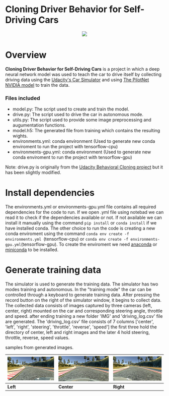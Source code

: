 # Cloning Driver Behavior for Self-Driving Cars

<p align="center"><img src="assets/flat_track.gif"></p>

# Overview
**Cloning Driver Behavior for Self-Driving Cars** is a project in which a deep neural network model was used to teach the car to drive itself by collecting driving data using the [Udacity's Car Simulator](https://github.com/udacity/self-driving-car-sim) and using [The PilotNet NVIDIA model](https://devblogs.nvidia.com/parallelforall/deep-learning-self-driving-cars/) to train the data.
### Files included
- model.py: The script used to create and train the model.
- drive.py: The script used to drive the car in autonomous mode. 
- utils.py: The script used to provide some image preprocessing and augumentation functions.
- model.h5: The generated file from training which contains the resulting wights.
- environments.yml: conda environment (Used to generate new conda enviroment to run the project with tensorflow-cpu)
- environments-gpu.yml: conda environment (Used to generate new conda enviroment to run the project with tensorflow-gpu)

Note: drive.py is originally from the [Udacity Behavioral Cloning project](https://github.com/udacity/CarND-Behavioral-Cloning-P3) but it has been slightly modified.

# Install dependencies
The environments.yml or environments-gpu.yml file contains all required dependencies for the code to run. If we open .yml file using notebad we can read it to check if the dependencies available or not. If not available we can install it manually using the command ```pip install``` or ```conda install``` if we have installed conda. The other choice to run the code is creating a new conda enviroment using the command ```conda env create -f environments.yml ```(tensorflow-cpu) or ```conda env create -f environments-gpu.yml```(tensorflow-gpu). To create the enviroment we need [anaconda](https://www.continuum.io/downloads) or [miniconda](https://conda.io/miniconda.html) to be installed.
 
# Generate training data
The simulator is used to generate the training data.  The simulator has two modes training and autonomous. In the "training mode" the car can be controlled through a keyboard to generate training data. After pressing the record button on the right of the simulator window, it begins to collect data. The collected data consists of images captured by three cameras (left, center,  right) mounted on the car and corresponding steering angle, throttle and speed. after ending training a new folder 'IMG' and 'driving_log.csv' file are generated. The 'driving_log.csv' file consists of 7 columns ['center', 'left', 'right', 'steering', 'throttle', 'reverse', 'speed'] the first three hold the directory of center, left and right images and the later 4 hold steering, throttle, reverse, speed values.

samples from generated images.

| ![](assets/left_train.jpg) | ![](assets/center_train.jpg) |![](assets/right_train.jpg) | 
| ---------------------------------------- | ---------------------------------------- | ---------------------------------------- |
| **Left**                                 | **Center**                               | **Right**                                |

